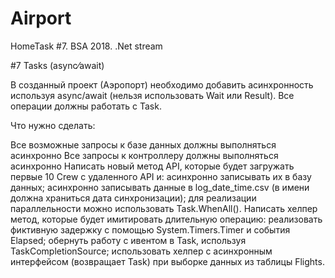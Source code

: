 # Airport
HomeTask #7. BSA 2018. .Net stream

#7 Tasks (async⁄await)

В созданный проект (Аэропорт) необходимо добавить асинхронность используя async/await (нельзя использовать Wait или Result). Все операции должны работать с Task.

Что нужно сделать:

Все возможные запросы к базе данных должны выполняться асинхронно
Все запросы к контроллеру должны выполняться асинхронно
Написать новый метод API, которые будет загружать первые 10 Crew с удаленного API и:
асинхронно записывать их в базу данных;
асинхронно записывать данные в log_date_time.csv (в имени должна храниться дата синхронизации);
для реализации параллельности можно использовать Task.WhenAll().
Написать хелпер метод, которые будет имитировать длительную операцию:
реализовать фиктивную задержку с помощью System.Timers.Timer и события Elapsed;
обернуть работу с ивентом в Task, используя TaskCompletionSource;
использовать хелпер с асинхронным интерфейсом (возвращает Task) при выборке данных из таблицы Flights.

